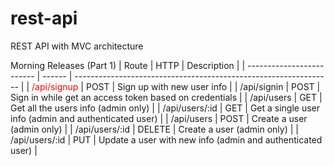 # rest-api
REST API with MVC architecture


Morning Releases (Part 1)
| Route                     | HTTP   |        Description                                               |
| ------------------------- | ------ | ---------------------------------------------------------------- |
| <font color="red">/api/signup </font>              | POST   | Sign up with new user info                                       |
| /api/signin               | POST   | Sign in while get an access token based on credentials           |
| /api/users                | GET    | Get all the users info (admin only)                              |
| /api/users/:id            | GET    | Get a single user info (admin and authenticated user)            |
| /api/users                | POST   | Create a user (admin only)                                       |
| /api/users/:id            | DELETE | Create a user (admin only)                                       |
| /api/users/:id            | PUT    | Update a user with new info (admin and authenticated user)       |
